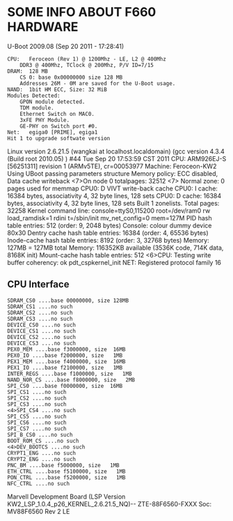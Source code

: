 # SOME INFO ABOUT F660 HARDWARE


U-Boot 2009.08 (Sep 20 2011 - 17:28:41)

    CPU:   Feroceon (Rev 1) @ 1200Mhz - LE, L2 @ 400Mhz
        DDR3 @ 400Mhz, TClock @ 200Mhz, P/V ID=7/15
    DRAM:  128 MB
        CS 0: base 0x00000000 size 128 MB
        Addresses 26M - 0M are saved for the U-Boot usage.
    NAND:  1bit HM ECC, Size: 32 MiB
    Modules Detected:
        GPON module detected.
        TDM module.
        Ethernet Switch on MAC0.
        3xFE PHY Module.
        GE-PHY on Switch port #0.
    Net:   egiga0 [PRIME], egiga1
    Hit 1 to upgrade softwate version

Linux version 2.6.21.5 (wangkai at localhost.localdomain) (gcc version 4.3.4 
(Build
root 2010.05) ) #44 Tue Sep 20 17:53:59 CST 2011
    CPU: ARM926EJ-S [56251311] revision 1 (ARMv5TE), cr=00053977
    Machine: Feroceon-KW2
    Using UBoot passing parameters structure
    Memory policy: ECC disabled, Data cache writeback
    <7>On node 0 totalpages: 32512
    <7>  Normal zone: 0 pages used for memmap
    CPU0: D VIVT write-back cache
    CPU0: I cache: 16384 bytes, associativity 4, 32 byte lines, 128 sets
    CPU0: D cache: 16384 bytes, associativity 4, 32 byte lines, 128 sets
    Built 1 zonelists.  Total pages: 32258
Kernel command line: console=ttyS0,115200 root=/dev/ram0 rw load_ramdisk=1 
rdini
t=/sbin/init mv_net_config=0 mem=127M
PID hash table entries: 512 (order: 9, 2048 bytes)
Console: colour dummy device 80x30
Dentry cache hash table entries: 16384 (order: 4, 65536 bytes)
Inode-cache hash table entries: 8192 (order: 3, 32768 bytes)
    Memory: 127MB = 127MB total
    Memory: 116352KB available (3536K code, 714K data, 8168K init)
Mount-cache hash table entries: 512
<6>CPU: Testing write buffer coherency: ok
pdt_cspkernel_init
NET: Registered protocol family 16

CPU Interface
-------------
    SDRAM_CS0 ....base 00000000, size 128MB
    SDRAM_CS1 ....no such
    SDRAM_CS2 ....no such
    SDRAM_CS3 ....no such
    DEVICE_CS0 ....no such
    DEVICE_CS1 ....no such
    DEVICE_CS2 ....no such
    DEVICE_CS3 ....no such
    PEX0_MEM ....base f3000000, size  16MB
    PEX0_IO ....base f2000000, size   1MB
    PEX1_MEM ....base f4000000, size  16MB
    PEX1_IO ....base f2100000, size   1MB
    INTER_REGS ....base f1000000, size   1MB
    NAND_NOR_CS ....base f8000000, size   2MB
    SPI_CS0 ....base f0000000, size  16MB
    SPI_CS1 ....no such
    SPI_CS2 ....no such
    SPI_CS3 ....no such
    <4>SPI_CS4 ....no such
    SPI_CS5 ....no such
    SPI_CS6 ....no such
    SPI_CS7 ....no such
    SPI_B_CS0 ....no such
    BOOT_ROM_CS ....no such
    <4>DEV_BOOTCS ....no such
    CRYPT1_ENG ....no such
    CRYPT2_ENG ....no such
    PNC_BM ....base f5000000, size   1MB
    ETH_CTRL ....base f5100000, size   1MB
    PON_CTRL ....base f5200000, size   1MB
    NFC_CTRL ....no such

  Marvell Development Board (LSP Version 
KW2_LSP_1.0.4_p26_KERNEL_2.6.21.5_NQ)--
 ZTE-88F6560-FXXX  Soc: MV88F6560 Rev 2 LE